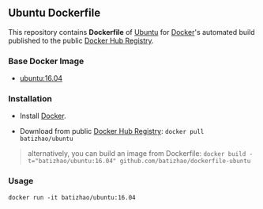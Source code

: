 ## Ubuntu Dockerfile


This repository contains **Dockerfile** of [Ubuntu](http://www.ubuntu.com/) for [Docker](https://www.docker.com/)'s automated build published to the public [Docker Hub Registry](https://registry.hub.docker.com/).

### Base Docker Image

* [ubuntu:16.04](https://registry.hub.docker.com/u/library/ubuntu/)


### Installation

* Install [Docker](https://www.docker.com/).

* Download from public [Docker Hub Registry](https://registry.hub.docker.com/): `docker pull batizhao/ubuntu`

> alternatively, you can build an image from Dockerfile: `docker build -t="batizhao/ubuntu:16.04" github.com/batizhao/dockerfile-ubuntu`


### Usage

    docker run -it batizhao/ubuntu:16.04
